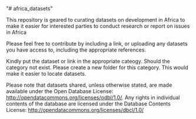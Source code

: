 "# africa_datasets" 

This repository is geared to curating datasets on development in Africa to make it easier for interested parties to 
conduct research or report on issues in Africa

Please feel free to contribute by including a link, or uploading any datasets you have access to, including the 
appropriate references.

Kindly put the dataset or link in the appropriate cateogy. Should the category not exist.
Please create a new folder for this category. This would make it easier to locate datasets.


Please note that datasets shared, unless otherwise stated, are made available under the 
Open Database License: http://opendatacommons.org/licenses/odbl/1.0/.
Any rights in individual contents of the database are licensed under the 
Database Contents License: http://opendatacommons.org/licenses/dbcl/1.0/